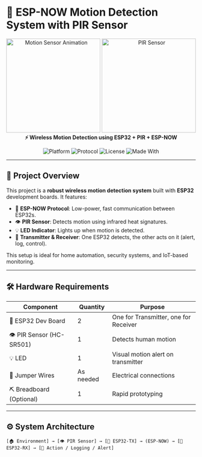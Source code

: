# 🔧 ESP-NOW Motion Detection System with PIR Sensor

<p align="center">
  <img src="https://media.giphy.com/media/3oEjI5VtIhHvK37WYo/giphy.gif" width="250" alt="Motion Sensor Animation"/>
  <img src="https://upload.wikimedia.org/wikipedia/commons/thumb/f/f6/PIR_motion_detector_module.jpg/640px-PIR_motion_detector_module.jpg" width="250" alt="PIR Sensor"/>
  <br>
  <strong>⚡️ Wireless Motion Detection using ESP32 + PIR + ESP-NOW</strong>
</p>

<p align="center">
  <img alt="Platform" src="https://img.shields.io/badge/platform-ESP32-blue">
  <img alt="Protocol" src="https://img.shields.io/badge/protocol-ESP--NOW-critical">
  <img alt="License" src="https://img.shields.io/github/license/yourusername/espnow-motion-detector">
  <img alt="Made With" src="https://img.shields.io/badge/Made%20With-C%2B%2B-green">
</p>

---

## 🚀 Project Overview

This project is a **robust wireless motion detection system** built with **ESP32** development boards. It features:

- 📡 **ESP-NOW Protocol**: Low-power, fast communication between ESP32s.
- 👁️ **PIR Sensor**: Detects motion using infrared heat signatures.
- 💡 **LED Indicator**: Lights up when motion is detected.
- 🔀 **Transmitter & Receiver**: One ESP32 detects, the other acts on it (alert, log, control).

This setup is ideal for home automation, security systems, and IoT-based monitoring.

---

## 🛠️ Hardware Requirements

| Component             | Quantity | Purpose                                   |
|-----------------------|----------|-------------------------------------------|
| 🔲 ESP32 Dev Board     | 2        | One for Transmitter, one for Receiver     |
| 👁️ PIR Sensor (HC-SR501)| 1        | Detects human motion                      |
| 💡 LED                | 1        | Visual motion alert on transmitter        |
| 🔌 Jumper Wires        | As needed | Electrical connections                    |
| ⛏️ Breadboard (Optional)| 1        | Rapid prototyping                         |

---

## ⚙️ System Architecture

```plaintext
[🏠 Environment] → [👁️ PIR Sensor] → [📡 ESP32-TX] → (ESP-NOW) → [📡 ESP32-RX] → [🔔 Action / Logging / Alert]
